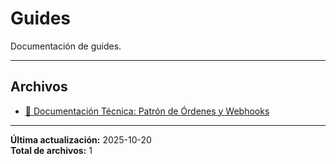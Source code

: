 # Guides

Documentación de guides.

---

## Archivos

- [📄 Documentación Técnica: Patrón de Órdenes y Webhooks](./2.6.1-orders-patterns.md)

---

**Última actualización:** 2025-10-20  
**Total de archivos:** 1
